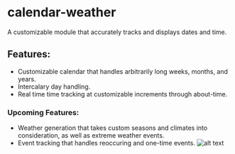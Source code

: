 # calendar-weather
A customizable module that accurately tracks and displays dates and time.
## Features:
* Customizable calendar that handles arbitrarily long weeks, months, and years. 
* Intercalary day handling.
* Real time time tracking at customizable increments through about-time.
### Upcoming Features:
* Weather generation that takes custom seasons and climates into consideration, as well as extreme weather events.
* Event tracking that handles reoccuring and one-time events.
![alt text](https://i.imgur.com/yUysSNH.png)
